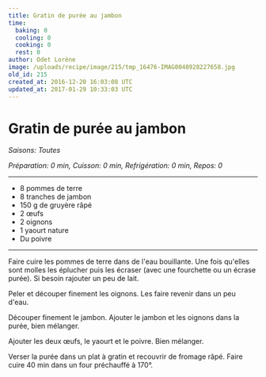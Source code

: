 ```yaml
---
title: Gratin de purée au jambon
time:
  baking: 0
  cooling: 0
  cooking: 0
  rest: 0
author: Odet Lorène
image: /uploads/recipe/image/215/tmp_16476-IMAG0048928227658.jpg
old_id: 215
created_at: 2016-12-20 16:03:08 UTC
updated_at: 2017-01-29 10:33:03 UTC
---
```


# Gratin de purée au jambon



*Saisons: Toutes*

*Préparation: 0 min, Cuisson: 0 min, Refrigération: 0 min, Repos: 0*

---

- 8 pommes de terre
- 8 tranches de jambon
- 150 g de gruyère râpé
- 2 œufs 
- 2 oignons
- 1 yaourt nature
- Du poivre

---

Faire cuire les pommes de terre dans de l'eau bouillante. Une fois qu'elles sont molles les éplucher puis les écraser (avec une fourchette ou un écrase purée). Si besoin rajouter un peu de lait.

Peler et découper finement les oignons. Les faire revenir dans un peu d'eau.

Découper finement le jambon. Ajouter le jambon et les oignons dans la purée, bien mélanger.

Ajouter les deux œufs, le yaourt et le poivre. Bien mélanger.

Verser la purée dans un plat à gratin et recouvrir de fromage râpé. Faire cuire 40 min dans un four préchauffé à 170°.

